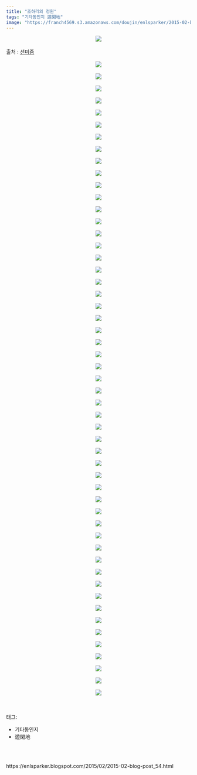 ```yaml
---
title: "조하리의 정원"
tags: "기타동인지 遊閑地"
image: "https://franch4569.s3.amazonaws.com/doujin/enlsparker/2015-02-blog-post_54/001.jpg"
---
```

<div class="article">
<div class="post-body entry-content" id="post-body-2968930648228604520" itemprop="description articleBody">
<div class="separator" style="clear: both; text-align: center;">
<img src="{{ site.imgserver2 }}/enlsparker/2015-02-blog-post_54/001.jpg"/></div>
<br/>
<a name="more"></a>출처 : <a href="http://sunmism.com/3350">선미즘</a><br/>
<br/>
<div class="separator" style="clear: both; text-align: center;">
<img src="{{ site.imgserver2 }}/enlsparker/2015-02-blog-post_54/002.jpg"/></div>
<br/>
<div class="separator" style="clear: both; text-align: center;">
<img src="{{ site.imgserver2 }}/enlsparker/2015-02-blog-post_54/003.jpg"/></div>
<br/>
<div class="separator" style="clear: both; text-align: center;">
<img src="{{ site.imgserver2 }}/enlsparker/2015-02-blog-post_54/004.jpg"/></div>
<br/>
<div class="separator" style="clear: both; text-align: center;">
<img src="{{ site.imgserver2 }}/enlsparker/2015-02-blog-post_54/005.jpg"/></div>
<br/>
<div class="separator" style="clear: both; text-align: center;">
<img src="{{ site.imgserver2 }}/enlsparker/2015-02-blog-post_54/006.jpg"/></div>
<br/>
<div class="separator" style="clear: both; text-align: center;">
<img src="{{ site.imgserver2 }}/enlsparker/2015-02-blog-post_54/007.jpg"/></div>
<br/>
<div class="separator" style="clear: both; text-align: center;">
<img src="{{ site.imgserver2 }}/enlsparker/2015-02-blog-post_54/008.jpg"/></div>
<br/>
<div class="separator" style="clear: both; text-align: center;">
<img src="{{ site.imgserver2 }}/enlsparker/2015-02-blog-post_54/009.jpg"/></div>
<br/>
<div class="separator" style="clear: both; text-align: center;">
<img src="{{ site.imgserver2 }}/enlsparker/2015-02-blog-post_54/010.jpg"/></div>
<br/>
<div class="separator" style="clear: both; text-align: center;">
<img src="{{ site.imgserver2 }}/enlsparker/2015-02-blog-post_54/011.jpg"/></div>
<br/>
<div class="separator" style="clear: both; text-align: center;">
<img src="{{ site.imgserver2 }}/enlsparker/2015-02-blog-post_54/012.jpg"/></div>
<br/>
<div class="separator" style="clear: both; text-align: center;">
<img src="{{ site.imgserver2 }}/enlsparker/2015-02-blog-post_54/013.jpg"/></div>
<br/>
<div class="separator" style="clear: both; text-align: center;">
<img src="{{ site.imgserver2 }}/enlsparker/2015-02-blog-post_54/014.jpg"/></div>
<br/>
<div class="separator" style="clear: both; text-align: center;">
<img src="{{ site.imgserver2 }}/enlsparker/2015-02-blog-post_54/015.jpg"/></div>
<br/>
<div class="separator" style="clear: both; text-align: center;">
<img src="{{ site.imgserver2 }}/enlsparker/2015-02-blog-post_54/016.jpg"/></div>
<br/>
<div class="separator" style="clear: both; text-align: center;">
<img src="{{ site.imgserver2 }}/enlsparker/2015-02-blog-post_54/017.jpg"/></div>
<br/>
<div class="separator" style="clear: both; text-align: center;">
<img src="{{ site.imgserver2 }}/enlsparker/2015-02-blog-post_54/018.jpg"/></div>
<br/>
<div class="separator" style="clear: both; text-align: center;">
<img src="{{ site.imgserver2 }}/enlsparker/2015-02-blog-post_54/019.jpg"/></div>
<br/>
<div class="separator" style="clear: both; text-align: center;">
<img src="{{ site.imgserver2 }}/enlsparker/2015-02-blog-post_54/020.jpg"/></div>
<br/>
<div class="separator" style="clear: both; text-align: center;">
<img src="{{ site.imgserver2 }}/enlsparker/2015-02-blog-post_54/021.jpg"/></div>
<br/>
<div class="separator" style="clear: both; text-align: center;">
<img src="{{ site.imgserver2 }}/enlsparker/2015-02-blog-post_54/022.jpg"/></div>
<br/>
<div class="separator" style="clear: both; text-align: center;">
<img src="{{ site.imgserver2 }}/enlsparker/2015-02-blog-post_54/023.jpg"/></div>
<br/>
<div class="separator" style="clear: both; text-align: center;">
<img src="{{ site.imgserver2 }}/enlsparker/2015-02-blog-post_54/024.jpg"/></div>
<br/>
<div class="separator" style="clear: both; text-align: center;">
<img src="{{ site.imgserver2 }}/enlsparker/2015-02-blog-post_54/025.jpg"/></div>
<br/>
<div class="separator" style="clear: both; text-align: center;">
<img src="{{ site.imgserver2 }}/enlsparker/2015-02-blog-post_54/026.jpg"/></div>
<br/>
<div class="separator" style="clear: both; text-align: center;">
<img src="{{ site.imgserver2 }}/enlsparker/2015-02-blog-post_54/027.jpg"/></div>
<br/>
<div class="separator" style="clear: both; text-align: center;">
<img src="{{ site.imgserver2 }}/enlsparker/2015-02-blog-post_54/028.jpg"/></div>
<br/>
<div class="separator" style="clear: both; text-align: center;">
<img src="{{ site.imgserver2 }}/enlsparker/2015-02-blog-post_54/029.jpg"/></div>
<br/>
<div class="separator" style="clear: both; text-align: center;">
<img src="{{ site.imgserver2 }}/enlsparker/2015-02-blog-post_54/030.jpg"/></div>
<br/>
<div class="separator" style="clear: both; text-align: center;">
<img src="{{ site.imgserver2 }}/enlsparker/2015-02-blog-post_54/031.jpg"/></div>
<br/>
<div class="separator" style="clear: both; text-align: center;">
<img src="{{ site.imgserver2 }}/enlsparker/2015-02-blog-post_54/032.jpg"/></div>
<br/>
<div class="separator" style="clear: both; text-align: center;">
<img src="{{ site.imgserver2 }}/enlsparker/2015-02-blog-post_54/033.jpg"/></div>
<br/>
<div class="separator" style="clear: both; text-align: center;">
<img src="{{ site.imgserver2 }}/enlsparker/2015-02-blog-post_54/034.jpg"/></div>
<br/>
<div class="separator" style="clear: both; text-align: center;">
<img src="{{ site.imgserver2 }}/enlsparker/2015-02-blog-post_54/035.jpg"/></div>
<br/>
<div class="separator" style="clear: both; text-align: center;">
<img src="{{ site.imgserver2 }}/enlsparker/2015-02-blog-post_54/036.jpg"/></div>
<br/>
<div class="separator" style="clear: both; text-align: center;">
<img src="{{ site.imgserver2 }}/enlsparker/2015-02-blog-post_54/037.jpg"/></div>
<br/>
<div class="separator" style="clear: both; text-align: center;">
<img src="{{ site.imgserver2 }}/enlsparker/2015-02-blog-post_54/038.jpg"/></div>
<br/>
<div class="separator" style="clear: both; text-align: center;">
<img src="{{ site.imgserver2 }}/enlsparker/2015-02-blog-post_54/039.jpg"/></div>
<br/>
<div class="separator" style="clear: both; text-align: center;">
<img src="{{ site.imgserver2 }}/enlsparker/2015-02-blog-post_54/040.jpg"/></div>
<br/>
<div class="separator" style="clear: both; text-align: center;">
<img src="{{ site.imgserver2 }}/enlsparker/2015-02-blog-post_54/041.jpg"/></div>
<br/>
<div class="separator" style="clear: both; text-align: center;">
<img src="{{ site.imgserver2 }}/enlsparker/2015-02-blog-post_54/042.jpg"/></div>
<br/>
<div class="separator" style="clear: both; text-align: center;">
<img src="{{ site.imgserver2 }}/enlsparker/2015-02-blog-post_54/043.jpg"/></div>
<br/>
<div class="separator" style="clear: both; text-align: center;">
<img src="{{ site.imgserver2 }}/enlsparker/2015-02-blog-post_54/044.jpg"/></div>
<br/>
<div class="separator" style="clear: both; text-align: center;">
<img src="{{ site.imgserver2 }}/enlsparker/2015-02-blog-post_54/045.jpg"/></div>
<br/>
<div class="separator" style="clear: both; text-align: center;">
<img src="{{ site.imgserver2 }}/enlsparker/2015-02-blog-post_54/046.jpg"/></div>
<br/>
<div class="separator" style="clear: both; text-align: center;">
<img src="{{ site.imgserver2 }}/enlsparker/2015-02-blog-post_54/047.jpg"/></div>
<br/>
<div class="separator" style="clear: both; text-align: center;">
<img src="{{ site.imgserver2 }}/enlsparker/2015-02-blog-post_54/048.jpg"/></div>
<br/>
<div class="separator" style="clear: both; text-align: center;">
<img src="{{ site.imgserver2 }}/enlsparker/2015-02-blog-post_54/049.jpg"/></div>
<br/>
<div class="separator" style="clear: both; text-align: center;">
<img src="{{ site.imgserver2 }}/enlsparker/2015-02-blog-post_54/050.jpg"/></div>
<br/>
<div class="separator" style="clear: both; text-align: center;">
<img src="{{ site.imgserver2 }}/enlsparker/2015-02-blog-post_54/051.jpg"/></div>
<br/>
<div class="separator" style="clear: both; text-align: center;">
<img src="{{ site.imgserver2 }}/enlsparker/2015-02-blog-post_54/052.jpg"/></div>
<br/>
<div class="separator" style="clear: both; text-align: center;">
<img src="{{ site.imgserver2 }}/enlsparker/2015-02-blog-post_54/053.jpg"/></div>
<br/>
<div class="separator" style="clear: both; text-align: center;">
<img src="{{ site.imgserver2 }}/enlsparker/2015-02-blog-post_54/054.jpg"/></div>
<br/>
<div style="clear: both;"></div>
</div></div><br/>
<div class="tagTrail">
<p>태그: </p>
<ul>
<li>기타동인지</li>
<li>遊閑地</li>
</ul>
</div><br/>

<br/>
<p id="refer">https://enlsparker.blogspot.com/2015/02/2015-02-blog-post_54.html</p>
<br/>

